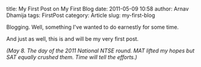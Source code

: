 title: My First Post on My First Blog
date: 2011-05-09 10:58
author: Arnav Dhamija
tags: FirstPost
category: Article
slug: my-first-blog

Blogging. Well, something I've wanted to do earnestly for some time.  

And just as well, this is and will be my very first post.  

_(May 8. The day of the 2011 National NTSE round. MAT lifted my hopes but SAT
equally crushed them. Time will tell the efforts.)_
